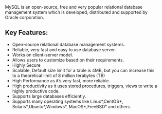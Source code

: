 MySQL is an open-source, free and very popular relational database management system which is developed, distributed and supported by Oracle corporation. 

## Key Features:
*	Open-source relational database management systems.
*	Reliable, very fast and easy to use database server.
*	Works on client-server model.
*	Allows users to customize based on their requirements.
*	Highly Secure
*	Scalable, Default size limit for a table is 4MB, but you can increase this to a theoretical limit of 8 million terabytes (TB)
*	High Performance as it’s very fast, more reliable.
*	High productivity as it uses stored procedures, triggers, views to write a highly productive code.
*	Supports large databases efficiently.
*	Supports many operating systems like Linux*,CentOS*, Solaris*,Ubuntu*,Windows*, MacOS*,FreeBSD* and others. 

